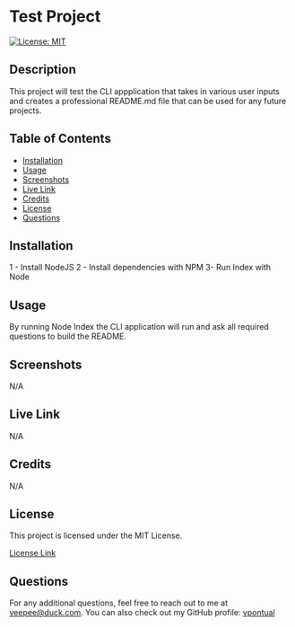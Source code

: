 
  
  # Test Project

  [![License: MIT](https://img.shields.io/badge/License-MIT-yellow.svg)](https://opensource.org/licenses/MIT)

  ## Description
  
  This project will test the CLI appplication that takes in various user inputs and creates a professional README.md file  that can be used for any future projects.
  
  ## Table of Contents
  
  - [Installation](#installation)
  - [Usage](#usage)
  - [Screenshots](#screenshots)
  - [Live Link](#live)
  - [Credits](#credits)
  - [License](#license)
  - [Questions](#questions)
  
  ## Installation

  1 - Install NodeJS 2 - Install dependencies with NPM 3- Run Index with Node

  ## Usage

  By running Node Index the CLI application will run and ask all required questions to build the README.

  ## Screenshots

  N/A

  ## Live Link

  N/A

  ## Credits

  N/A

  ## License

  This project is licensed under the MIT License.

  [License Link](https://opensource.org/licenses/MIT)

  ## Questions

  For any additional questions, feel free to reach out to me at veepee@duck.com. You can also check out my GitHub profile: [vpontual](https://github.com/vpontual)
  